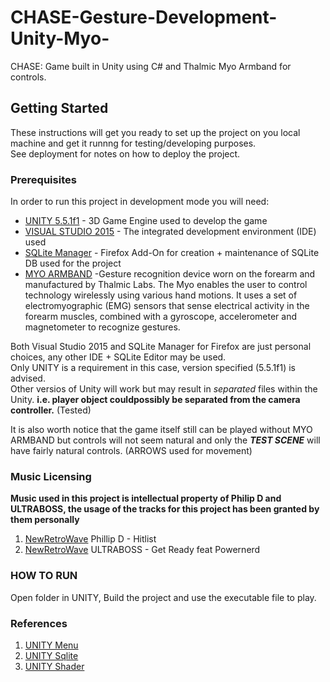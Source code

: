 # CHASE-Gesture-Development-Unity-Myo-
CHASE: Game built in Unity using C# and Thalmic Myo Armband for controls.

## Getting Started

These instructions will get you ready to set up the project on you local machine and get it runnng for testing/developing purposes.<br> See deployment for notes on how to deploy the project.

### Prerequisites

In order to run this project in development mode you will need:


* [UNITY 5.5.1f1](https://unity3d.com/) - 3D Game Engine used to develop the game
* [VISUAL STUDIO 2015](https://www.visualstudio.com/) - The integrated development environment (IDE) used
* [SQLite Manager](https://addons.mozilla.org/en-us/firefox/addon/sqlite-manager/) - Firefox Add-On for creation + maintenance of SQLite DB used for the project
* [MYO ARMBAND](https://www.myo.com/) -Gesture recognition device worn on the forearm and manufactured by Thalmic Labs. The Myo enables the user to control technology wirelessly using various hand motions. It uses a set of electromyographic (EMG) sensors that sense electrical activity in the forearm muscles, combined with a gyroscope, accelerometer and magnetometer to recognize gestures.

Both Visual Studio 2015 and SQLite Manager for Firefox are just personal choices, any other IDE + SQLite Editor may be used.<br>
Only UNITY is a requirement in this case, version specified (5.5.1f1) is advised. <br>
Other versios of Unity will work but may result in *separated* files within the Unity. **i.e. player object couldpossibly be separated from the camera controller.** (Tested)

It is also worth notice that the game itself still can be played without MYO ARMBAND but controls will not seem natural and only the ***TEST SCENE*** will have fairly natural controls. (ARROWS used for movement)

### Music Licensing
**Music used in this project is intellectual property of Philip D and ULTRABOSS, the usage of the tracks for this project has been granted by them personally**

1. [NewRetroWave](https://www.youtube.com/watch?v=UkyV_Ip5vzA) Phillip D - Hitlist
2. [NewRetroWave](https://www.youtube.com/watch?v=fpAeGrq5VEw) ULTRABOSS - Get Ready feat Powernerd


### HOW TO RUN

Open folder in UNITY, Build the project and use the executable file to play.

### References

1. [UNITY Menu](https://www.youtube.com/watch?v=9hPYXi5aXzw)
2. [UNITY Sqlite](https://www.youtube.com/watch?v=laspFwXGprg)
3. [UNITY Shader](https://forum.unity3d.com/threads/old-school-crt-ntsc-effect.209127/)
